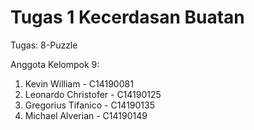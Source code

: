 # Tugas 1 Kecerdasan Buatan

Tugas: 8-Puzzle

Anggota Kelompok 9:
1. Kevin William - C14190081
2. Leonardo Christofer - C14190125
3. Gregorius Tifanico - C14190135
4. Michael Alverian - C14190149
